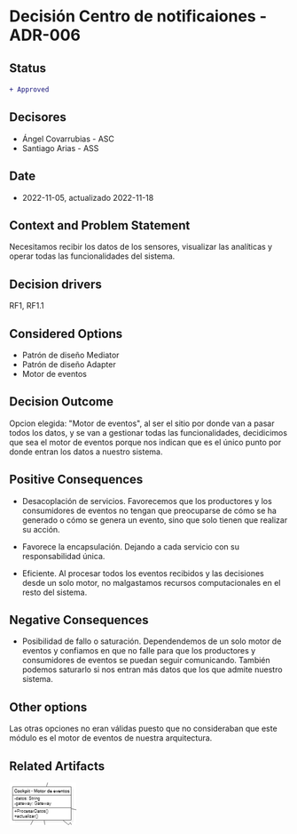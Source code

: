 # Decisión Centro de notificaiones - ADR-006

## Status

```diff
+ Approved
```

## Decisores

* Ángel Covarrubias - ASC
* Santiago Arias - ASS

## Date

* 2022-11-05, actualizado 2022-11-18

## Context and Problem Statement

Necesitamos recibir los datos de los sensores, visualizar las analíticas y operar todas las funcionalidades del sistema.

## Decision drivers

RF1, RF1.1

## Considered Options

* Patrón de diseño Mediator
* Patrón de diseño Adapter
* Motor de eventos

## Decision Outcome

Opcion elegida: "Motor de eventos", al ser el sitio por donde van a pasar todos los datos, y se van a gestionar todas las funcionalidades, decidicimos que sea el motor de eventos porque nos indican que es el único punto por donde entran los datos a nuestro sistema.

## Positive Consequences

* Desacoplación de servicios. Favorecemos que los productores y los consumidores de eventos no tengan que preocuparse de cómo se ha generado o cómo se genera un evento, sino que solo tienen que realizar su acción.

* Favorece la encapsulación. Dejando a cada servicio con su responsabilidad única.

* Eficiente. Al procesar todos los eventos recibidos y las decisiones desde un solo motor, no malgastamos recursos computacionales en el resto del sistema.

## Negative Consequences

* Posibilidad de fallo o saturación. Dependendemos de un solo motor de eventos y confiamos en que no falle para que los productores y consumidores de eventos se puedan seguir comunicando. También podemos saturarlo si nos entran más datos que los que admite nuestro sistema.

## Other options

Las otras opciones no eran válidas puesto que no consideraban que este módulo es el motor de eventos de nuestra arquitectura.

## Related Artifacts

![Alt text](../UML/ADR006.PNG)
